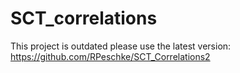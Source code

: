 # SCT_correlations
This project is outdated please use the latest version: https://github.com/RPeschke/SCT_Correlations2 
